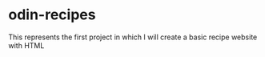# odin-recipes
This represents the first project in which I will create a basic recipe website with HTML
